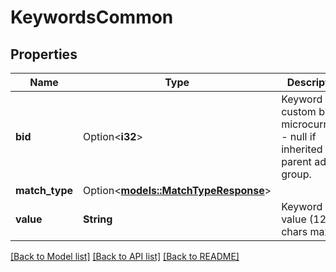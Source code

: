 # KeywordsCommon

## Properties

Name | Type | Description | Notes
------------ | ------------- | ------------- | -------------
**bid** | Option<**i32**> | Keyword custom bid in microcurrency - null if inherited from parent ad group. | [optional]
**match_type** | Option<[**models::MatchTypeResponse**](MatchTypeResponse.md)> |  | 
**value** | **String** | Keyword value (120 chars max). | 

[[Back to Model list]](../README.md#documentation-for-models) [[Back to API list]](../README.md#documentation-for-api-endpoints) [[Back to README]](../README.md)



